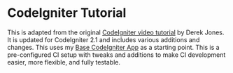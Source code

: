 CodeIgniter Tutorial
==============================

This is adapted from the original [CodeIgniter video tutorial](http://codeigniter.com/tutorials) by Derek Jones. It is updated for CodeIgniter 2.1 and includes various additions and changes. This uses my [Base CodeIgniter App](https://github.com/mikedfunk/Base-CodeIgniter-App) as a starting point. This is a pre-configured CI setup with tweaks and additions to make CI development easier, more flexible, and fully testable.